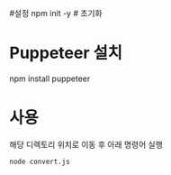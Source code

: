 #설정
npm init -y # 초기화

# Puppeteer 설치
npm install puppeteer

# 사용 
해당 디렉토리 위치로 이동 후 아래 명령어 실행
```
node convert.js
```